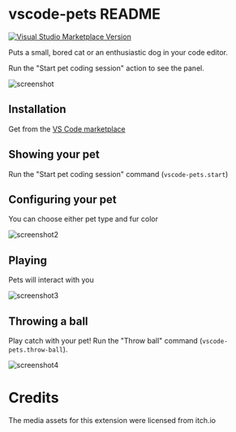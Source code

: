 # vscode-pets README

[![Visual Studio Marketplace Version](https://img.shields.io/visual-studio-marketplace/v/tonybaloney.vscode-pets?color=blue)](https://marketplace.visualstudio.com/items?itemName=tonybaloney.vscode-pets&WT.mc_id=python-17801-anthonyshaw)

Puts a small, bored cat or an enthusiastic dog in your code editor.

Run the "Start pet coding session" action to see the panel. 

![screenshot](https://github.com/tonybaloney/vscode-pet/raw/master/screenshot.gif)

## Installation

Get from the [VS Code marketplace](https://marketplace.visualstudio.com/items?itemName=tonybaloney.vscode-pets&WT.mc_id=python-17801-anthonyshaw)

## Showing your pet

Run the "Start pet coding session" command (`vscode-pets.start`)

## Configuring your pet

You can choose either pet type and fur color

![screenshot2](https://github.com/tonybaloney/vscode-pet/raw/master/screenshot-2.gif)

## Playing

Pets will interact with you

![screenshot3](https://github.com/tonybaloney/vscode-pet/raw/master/screenshot-3.gif)

## Throwing a ball

Play catch with your pet! Run the "Throw ball" command (`vscode-pets.throw-ball`).

![screenshot4](https://github.com/tonybaloney/vscode-pet/raw/master/screenshot-4.gif)

# Credits

The media assets for this extension were licensed from itch.io

